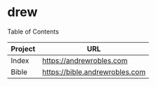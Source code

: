 # drew

Table of Contents

| Project   | URL |
|-------|------|
| Index | https://andrewrobles.com |
| Bible | https://bible.andrewrobles.com |
